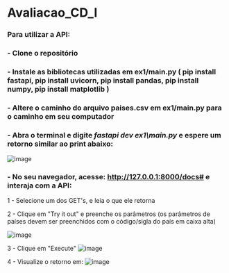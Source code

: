 # Avaliacao_CD_I
 
### Para utilizar a API:
### - Clone o repositório
### - Instale as bibliotecas utilizadas em ex1/main.py ( pip install fastapi, pip install uvicorn, pip install pandas, pip install numpy, pip install matplotlib )
### - Altere o caminho do arquivo paises.csv em ex1/main.py para o caminho em seu computador
### - Abra o terminal e digite *fastapi dev ex1\main.py* e espere um retorno similar ao print abaixo:
![image](https://github.com/user-attachments/assets/af56f39f-a1b7-43d0-9940-d869423d1077)
### - No seu navegador, acesse: http://127.0.0.1:8000/docs# e interaja com a API: 
1 - Selecione um dos GET's, e leia o que ele retorna 


2 - Clique em "Try it out" e preenche os parâmetros (os parâmetros de países devem ser preenchidos com o código/sigla do país em caixa alta)

![image](https://github.com/user-attachments/assets/a31d9471-4e34-450f-bc24-f2f85298e38c) 


3 - Clique em "Execute" ![image](https://github.com/user-attachments/assets/d454758d-2497-4e7e-b6a6-3a3ce93660be) 


4 - Visualize o retorno em: ![image](https://github.com/user-attachments/assets/5d05ce10-822b-4633-9d18-f339fb226e40)
